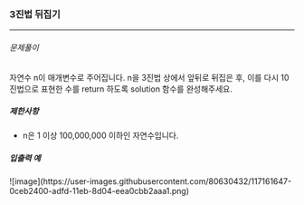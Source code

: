 <h3>3진법 뒤집기</h3>
<hr/>
<h6>문제풀이</h6>
자연수 n이 매개변수로 주어집니다. n을 3진법 상에서 앞뒤로 뒤집은 후, 이를 다시 10진법으로 표현한 수를 return 하도록 solution 함수를 완성해주세요.
<h5>제한사항</h5>
<ul>
  <li>n은 1 이상 100,000,000 이하인 자연수입니다.</li>
 </ul>
<h5>입출력 예</h5>
![image](https://user-images.githubusercontent.com/80630432/117161647-0ceb2400-adfd-11eb-8d04-eea0cbb2aaa1.png)

